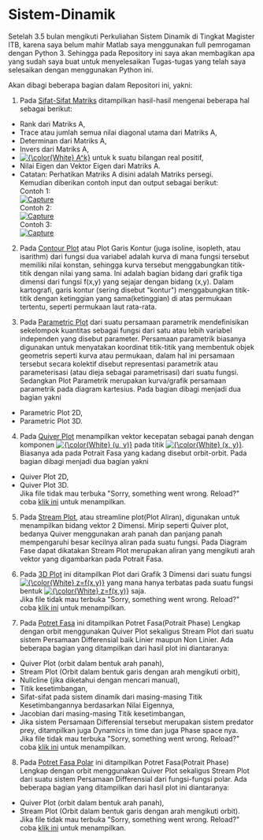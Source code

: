 # Sistem-Dinamik

Setelah 3.5 bulan mengikuti Perkuliahan Sistem Dinamik di Tingkat Magister ITB, karena saya belum mahir Matlab saya menggunakan full pemrogaman dengan Python 3. Sehingga pada Repository ini saya akan membagikan apa yang sudah saya buat untuk menyelesaikan Tugas-tugas yang telah saya selesaikan dengan menggunakan Python ini.

Akan dibagi beberapa bagian dalam Repositori ini, yakni:
1. Pada <a href="https://github.com/wisnuadipradana/Sistem-Dinamik/blob/main/Sifat-Sifat%20Matriks.py">Sifat-Sifat Matriks</a> ditampilkan hasil-hasil mengenai beberapa hal sebagai berikut:
- Rank dari Matriks A,
- Trace atau jumlah semua nilai diagonal utama dari Matriks A,
- Determinan dari Matriks A,
- Invers dari Matriks A,
- <a href="https://www.codecogs.com/eqnedit.php?latex=\fn_phv&space;{\color{Blue}&space;A^k}" target="_blank"><img src="https://latex.codecogs.com/svg.latex?\fn_phv&space;{\color{White}&space;A^k}" title="{\color{White} A^k}" /></a> untuk k suatu bilangan real positif,
- Nilai Eigen dan Vektor Eigen dari Matriks A.
- Catatan: Perhatikan Matriks A disini adalah Matriks persegi. <br>
Kemudian diberikan contoh input dan output sebagai berikut:<br>
Contoh 1:<br>
<a href='https://postimages.org/' target='_blank'><img src='https://i.postimg.cc/GtBc1p4J/Capture.jpg' border='0' alt='Capture'/></a><br>
Contoh 2:<br>
<a href='https://postimg.cc/qzfKfYQQ' target='_blank'><img src='https://i.postimg.cc/Dy0PG3GV/image.png' border='0' alt='Capture'/></a><br>
Contoh 3:<br>
<a href='https://postimages.org/' target='_blank'><img src='https://i.postimg.cc/sxmdPXJY/image.png' border='0' alt='Capture'/></a>


2. Pada <a href="https://github.com/wisnuadipradana/Sistem-Dinamik/blob/main/Contour%20Plot.ipynb">Contour Plot</a> atau Plot Garis Kontur (juga isoline, isopleth, atau isarithm) dari fungsi dua variabel adalah kurva di mana fungsi tersebut memiliki nilai konstan, sehingga kurva tersebut menggabungkan titik-titik dengan nilai yang sama. Ini adalah bagian bidang dari grafik tiga dimensi dari fungsi f(x,y) yang sejajar dengan bidang (x,y). Dalam kartografi, garis kontur (sering disebut "kontur") menggabungkan titik-titik dengan ketinggian yang sama(ketinggian) di atas permukaan tertentu, seperti permukaan laut rata-rata.


3. Pada <a href="https://github.com/wisnuadipradana/Sistem-Dinamik/blob/main/Parametric%20Plot.ipynb">Parametric Plot</a> dari suatu persamaan parametrik mendefinisikan sekelompok kuantitas sebagai fungsi dari satu atau lebih variabel independen yang disebut parameter. Persamaan parametrik biasanya digunakan untuk menyatakan koordinat titik-titik yang membentuk objek geometris seperti kurva atau permukaan, dalam hal ini persamaan tersebut secara kolektif disebut representasi parametrik atau parameterisasi (atau dieja sebagai parametrisasi) dari suatu fungsi. Sedangkan Plot Parametrik merupakan kurva/grafik persamaan parametrik pada diagram kartesius. Pada bagian dibagi menjadi dua bagian yakni
- Parametric Plot 2D,
- Parametric Plot 3D.


4. Pada <a href="https://github.com/wisnuadipradana/Sistem-Dinamik/blob/main/Quiver%20Plot.ipynb">Quiver Plot</a> menampilkan vektor kecepatan sebagai panah dengan komponen <a href="https://www.codecogs.com/eqnedit.php?latex=\fn_phv&space;{\color{White}&space;(u,&space;v)}" target="_blank"><img src="https://latex.codecogs.com/svg.latex?\fn_phv&space;{\color{White}&space;(u,&space;v)}" title="{\color{White} (u, v)}" /></a> pada titik <a href="https://www.codecogs.com/eqnedit.php?latex=\fn_phv&space;{\color{White}&space;(x,&space;y)}" target="_blank"><img src="https://latex.codecogs.com/svg.latex?\fn_phv&space;{\color{White}&space;(x,&space;y)}" title="{\color{White} (x, y)}" /></a>. Biasanya ada pada Potrait Fasa yang kadang disebut orbit-orbit. Pada bagian dibagi menjadi dua bagian yakni
- Quiver Plot 2D,
- Quiver Plot 3D. <br>
Jika file tidak mau terbuka "Sorry, something went wrong. Reload?" coba <a href="https://nbviewer.jupyter.org/github/wisnuadipradana/Sistem-Dinamik/blob/main/Quiver%20Plot.ipynb">klik ini</a> untuk menampilkan.


5. Pada <a href="https://github.com/wisnuadipradana/Sistem-Dinamik/blob/main/Stream%20Plot.ipynb">Stream Plot</a>, atau streamline plot(Plot Aliran), digunakan untuk menampilkan bidang vektor 2 Dimensi. Mirip seperti Quiver plot, bedanya Quiver menggunakan arah panah dan panjang panah mempengaruhi besar kecilnya aliran pada suatu fungsi. Pada Diagram Fase dapat dikatakan Stream Plot merupakan aliran yang mengikuti arah vektor yang digambarkan pada Potrait Fasa.


6. Pada <a href="https://github.com/wisnuadipradana/Sistem-Dinamik/blob/main/3D%20Plot.ipynb">3D Plot</a> ini ditampilkan Plot dari Grafik 3 Dimensi dari suatu fungsi <a href="https://www.codecogs.com/eqnedit.php?latex=\fn_phv&space;{\color{White}&space;z=f(x,y)}" target="_blank"><img src="https://latex.codecogs.com/svg.latex?\fn_phv&space;{\color{White}&space;z=f(x,y)}" title="{\color{White} z=f(x,y)}" /></a> yang mana hanya terbatas pada suatu fungsi bentuk <a href="https://www.codecogs.com/eqnedit.php?latex=\fn_phv&space;{\color{White}&space;z=f(x,y)}" target="_blank"><img src="https://latex.codecogs.com/svg.latex?\fn_phv&space;{\color{White}&space;z=f(x,y)}" title="{\color{White} z=f(x,y)}" /></a> saja.<br>
Jika file tidak mau terbuka "Sorry, something went wrong. Reload?" coba <a href="https://nbviewer.jupyter.org/github/wisnuadipradana/Sistem-Dinamik/blob/main/3D%20Plot.ipynb">klik ini</a> untuk menampilkan.


7. Pada <a href="https://github.com/wisnuadipradana/Sistem-Dinamik/blob/main/Potret%20Fasa.ipynb">Potret Fasa</a> ini ditampilkan Potret Fasa(Potrait Phase) Lengkap dengan orbit menggunakan Quiver Plot sekaligus Stream Plot dari suatu sistem Persamaan Differensial baik Linier maupun Non Linier. Ada beberapa bagian yang ditampilkan dari hasil plot ini diantaranya:
- Quiver Plot (orbit dalam bentuk arah panah),
- Stream Plot (Orbit dalam bentuk garis dengan arah mengikuti orbit),
- Nullcline (jika diketahui dengan mencari manual),
- Titik kesetimbangan,
- Sifat-sifat pada sistem dinamik dari masing-masing Titik Kesetimbangannya berdasarkan Nilai Eigennya,
- Jacobian dari masing-masing Titik kesetimbangan,
- Jika sistem Persamaan Differensial tersebut merupakan sistem predator prey, ditampilkan juga Dynamics in time dan juga Phase space nya.<br>
Jika file tidak mau terbuka "Sorry, something went wrong. Reload?" coba <a href="https://nbviewer.jupyter.org/github/wisnuadipradana/Sistem-Dinamik/blob/main/Potret%20Fasa.ipynb">klik ini</a> untuk menampilkan.


8. Pada <a href="https://github.com/wisnuadipradana/Sistem-Dinamik/blob/main/Potret%20Fasa%20Polar.ipynb">Potret Fasa Polar</a> ini ditampilkan Potret Fasa(Potrait Phase) Lengkap dengan orbit menggunakan Quiver Plot sekaligus Stream Plot dari suatu sistem Persamaan Differensial dari fungsi-fungsi polar. Ada beberapa bagian yang ditampilkan dari hasil plot ini diantaranya:
- Quiver Plot (orbit dalam bentuk arah panah),
- Stream Plot (Orbit dalam bentuk garis dengan arah mengikuti orbit).<br>
Jika file tidak mau terbuka "Sorry, something went wrong. Reload?" coba <a href="https://nbviewer.jupyter.org/github/wisnuadipradana/Sistem-Dinamik/blob/main/Potret%20Fasa%20Polar.ipynb?flush_cache=false">klik ini</a> untuk menampilkan.




<!-- <a href="https://www.codecogs.com/eqnedit.php?latex=\fn_cm&space;{\color{Emerald}&space;A^k}&space;{\color{Red}&space;A^k}&space;{\color{Green}&space;A^k}&space;{\color{Blue}&space;A^k}&space;{\color{Yellow}&space;A^k}&space;{\color{Cyan}&space;A^k}&space;{\color{Magenta}&space;A^k}&space;{\color{Teal}&space;A^k}&space;{\color{Purple}&space;A^k}&space;{\color{DarkBlue}&space;A^k}&space;{\color{DarkRed}&space;A^k}&space;{\color{Orange}&space;A^k}" target="_blank"><img src="https://latex.codecogs.com/svg.latex?\fn_cm&space;{\color{Emerald}&space;A^k}&space;{\color{Red}&space;A^k}&space;{\color{Green}&space;A^k}&space;{\color{Blue}&space;A^k}&space;{\color{Yellow}&space;A^k}&space;{\color{Cyan}&space;A^k}&space;{\color{Magenta}&space;A^k}&space;{\color{Teal}&space;A^k}&space;{\color{Purple}&space;A^k}&space;{\color{DarkBlue}&space;A^k}&space;{\color{DarkRed}&space;A^k}&space;{\color{Orange}&space;A^k}" title="{\color{Emerald} A^k} {\color{Red} A^k} {\color{Green} A^k} {\color{Blue} A^k} {\color{Yellow} A^k} {\color{Cyan} A^k} {\color{Magenta} A^k} {\color{Teal} A^k} {\color{Purple} A^k} {\color{DarkBlue} A^k} {\color{DarkRed} A^k} {\color{Orange} A^k}" /></a> -->
